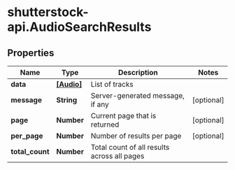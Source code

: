 # shutterstock-api.AudioSearchResults

## Properties
Name | Type | Description | Notes
------------ | ------------- | ------------- | -------------
**data** | [**[Audio]**](Audio.md) | List of tracks | 
**message** | **String** | Server-generated message, if any | [optional] 
**page** | **Number** | Current page that is returned | [optional] 
**per_page** | **Number** | Number of results per page | [optional] 
**total_count** | **Number** | Total count of all results across all pages | 


